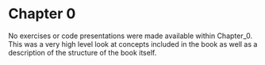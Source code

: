# Chapter 0

No exercises or code presentations were made available within Chapter_0. This was a very high level look at concepts included in the book as well as a description of the structure of the book itself.
